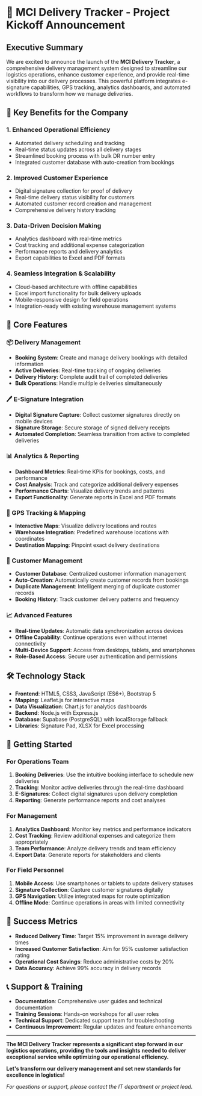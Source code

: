 # 🚀 MCI Delivery Tracker - Project Kickoff Announcement

## Executive Summary

We are excited to announce the launch of the **MCI Delivery Tracker**, a comprehensive delivery management system designed to streamline our logistics operations, enhance customer experience, and provide real-time visibility into our delivery processes. This powerful platform integrates e-signature capabilities, GPS tracking, analytics dashboards, and automated workflows to transform how we manage deliveries.

## 🎯 Key Benefits for the Company

### 1. **Enhanced Operational Efficiency**
- Automated delivery scheduling and tracking
- Real-time status updates across all delivery stages
- Streamlined booking process with bulk DR number entry
- Integrated customer database with auto-creation from bookings

### 2. **Improved Customer Experience**
- Digital signature collection for proof of delivery
- Real-time delivery status visibility for customers
- Automated customer record creation and management
- Comprehensive delivery history tracking

### 3. **Data-Driven Decision Making**
- Analytics dashboard with real-time metrics
- Cost tracking and additional expense categorization
- Performance reports and delivery analytics
- Export capabilities to Excel and PDF formats

### 4. **Seamless Integration & Scalability**
- Cloud-based architecture with offline capabilities
- Excel import functionality for bulk delivery uploads
- Mobile-responsive design for field operations
- Integration-ready with existing warehouse management systems

## 🚀 Core Features

### 📦 Delivery Management
- **Booking System**: Create and manage delivery bookings with detailed information
- **Active Deliveries**: Real-time tracking of ongoing deliveries
- **Delivery History**: Complete audit trail of completed deliveries
- **Bulk Operations**: Handle multiple deliveries simultaneously

### 🖊️ E-Signature Integration
- **Digital Signature Capture**: Collect customer signatures directly on mobile devices
- **Signature Storage**: Secure storage of signed delivery receipts
- **Automated Completion**: Seamless transition from active to completed deliveries

### 📊 Analytics & Reporting
- **Dashboard Metrics**: Real-time KPIs for bookings, costs, and performance
- **Cost Analysis**: Track and categorize additional delivery expenses
- **Performance Charts**: Visualize delivery trends and patterns
- **Export Functionality**: Generate reports in Excel and PDF formats

### 📍 GPS Tracking & Mapping
- **Interactive Maps**: Visualize delivery locations and routes
- **Warehouse Integration**: Predefined warehouse locations with coordinates
- **Destination Mapping**: Pinpoint exact delivery destinations

### 🏢 Customer Management
- **Customer Database**: Centralized customer information management
- **Auto-Creation**: Automatically create customer records from bookings
- **Duplicate Management**: Intelligent merging of duplicate customer records
- **Booking History**: Track customer delivery patterns and frequency

### 📈 Advanced Features
- **Real-time Updates**: Automatic data synchronization across devices
- **Offline Capability**: Continue operations even without internet connectivity
- **Multi-Device Support**: Access from desktops, tablets, and smartphones
- **Role-Based Access**: Secure user authentication and permissions

## 🛠 Technology Stack

- **Frontend**: HTML5, CSS3, JavaScript (ES6+), Bootstrap 5
- **Mapping**: Leaflet.js for interactive maps
- **Data Visualization**: Chart.js for analytics dashboards
- **Backend**: Node.js with Express.js
- **Database**: Supabase (PostgreSQL) with localStorage fallback
- **Libraries**: Signature Pad, XLSX for Excel processing

## 🚀 Getting Started

### For Operations Team
1. **Booking Deliveries**: Use the intuitive booking interface to schedule new deliveries
2. **Tracking**: Monitor active deliveries through the real-time dashboard
3. **E-Signatures**: Collect digital signatures upon delivery completion
4. **Reporting**: Generate performance reports and cost analyses

### For Management
1. **Analytics Dashboard**: Monitor key metrics and performance indicators
2. **Cost Tracking**: Review additional expenses and categorize them appropriately
3. **Team Performance**: Analyze delivery trends and team efficiency
4. **Export Data**: Generate reports for stakeholders and clients

### For Field Personnel
1. **Mobile Access**: Use smartphones or tablets to update delivery statuses
2. **Signature Collection**: Capture customer signatures digitally
3. **GPS Navigation**: Utilize integrated maps for route optimization
4. **Offline Mode**: Continue operations in areas with limited connectivity

## 🎯 Success Metrics

- **Reduced Delivery Time**: Target 15% improvement in average delivery times
- **Increased Customer Satisfaction**: Aim for 95% customer satisfaction rating
- **Operational Cost Savings**: Reduce administrative costs by 20%
- **Data Accuracy**: Achieve 99% accuracy in delivery records

## 📞 Support & Training

- **Documentation**: Comprehensive user guides and technical documentation
- **Training Sessions**: Hands-on workshops for all user roles
- **Technical Support**: Dedicated support team for troubleshooting
- **Continuous Improvement**: Regular updates and feature enhancements

---

**The MCI Delivery Tracker represents a significant step forward in our logistics operations, providing the tools and insights needed to deliver exceptional service while optimizing our operational efficiency.**

**Let's transform our delivery management and set new standards for excellence in logistics!**

*For questions or support, please contact the IT department or project lead.*